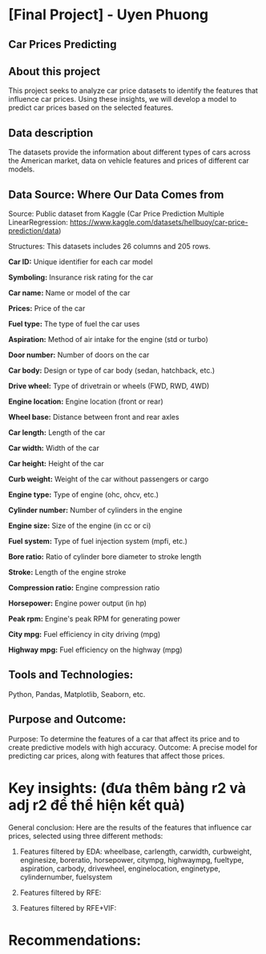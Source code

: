 # [Final Project] - Uyen Phuong
## Car Prices Predicting

## About this project
This project seeks to analyze car price datasets to identify the features that influence car prices. Using these insights, we will develop a model to predict car prices based on the selected features.

## Data description
The datasets provide the information about different types of cars across the American market, data on vehicle features and prices of different car models.

## Data Source: Where Our Data Comes from 
Source: Public dataset from Kaggle (Car Price Prediction Multiple LinearRegression: https://www.kaggle.com/datasets/hellbuoy/car-price-prediction/data)

Structures: This datasets includes 26 columns and 205 rows.

**Car ID:** Unique identifier for each car model

**Symboling:** Insurance risk rating for the car

**Car name:** Name or model of the car

**Prices:** Price of the car

**Fuel type:** The type of fuel the car uses

**Aspiration:** Method of air intake for the engine (std or turbo)

**Door number:** Number of doors on the car 

**Car body:** Design or type of car body (sedan, hatchback, etc.)

**Drive wheel:** Type of drivetrain or wheels (FWD, RWD, 4WD)

**Engine location:** Engine location (front or rear)

**Wheel base:** Distance between front and rear axles

**Car length:** Length of the car

**Car width:** Width of the car

**Car height:** Height of the car

**Curb weight:** Weight of the car without passengers or cargo

**Engine type:** Type of engine (ohc, ohcv, etc.)

**Cylinder number:** Number of cylinders in the engine

**Engine size:** Size of the engine (in cc or ci)

**Fuel system:** Type of fuel injection system (mpfi, etc.)

**Bore ratio:** Ratio of cylinder bore diameter to stroke length

**Stroke:** Length of the engine stroke

**Compression ratio:** Engine compression ratio

**Horsepower:** Engine power output (in hp)

**Peak rpm:** Engine's peak RPM for generating power

**City mpg:** Fuel efficiency in city driving (mpg) 

**Highway mpg:** Fuel efficiency on the highway (mpg)

## Tools and Technologies:
Python, Pandas, Matplotlib, Seaborn, etc.

## Purpose and Outcome:
Purpose: To determine the features of a car that affect its price and to create predictive models with high accuracy.
Outcome: A precise model for predicting car prices, along with features that affect those prices.


# Key insights: (đưa thêm bảng r2 và adj r2 để thể hiện kết quả)
General conclusion:
Here are the results of the features that influence car prices, selected using three different methods: 

1. Features filtered by EDA: wheelbase, carlength, carwidth, curbweight, enginesize, boreratio, horsepower, citympg, highwaympg, fueltype, aspiration, carbody, drivewheel, enginelocation, enginetype, cylindernumber, fuelsystem
   
2. Features filtered by RFE:
  
3. Features filtered by RFE+VIF:

# Recommendations:
   
